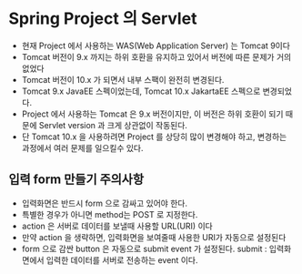 # Spring Project 의 Servlet
- 현재 Project 에서 사용하는 WAS(Web Application Server) 는 Tomcat 9이다
- Tomcat 버전이 9.x 까지는 하위 호환을 유지하고 있어서 버전에 따른 문제가 거의 없었다
- Tomcat 버전이 10.x 가 되면서 내부 스팩이 완전히 변경된다.
- Tomcat 9.x JavaEE 스펙이었는데, Tomcat 10.x JakartaEE 스펙으로 변경되었다.
- Project 에서 사용하는 Tomcat 은 9.x 버전이지만, 이 버전은 하위 호환이 되기 때문에 Servlet version 과 크게 상관없이 작동된다.
- 단 Tomcat 10.x 을 사용하려면 Project 를 상당히 많이 변경해야 하고, 변경하는 과정에서 여러 문제를 일으킬수 있다.

## 입력 form 만들기 주의사항
- 입력화면은 반드시 form 으로 감싸고 있어야 한다.
- 특별한 경우가 아니면 method는 POST 로 지정한다.
- action 은 서버로 데이터를 보낼때 사용할 URL(URI) 이다
- 만약 action 을 생략하면, 입력화면을 보여줄때 사용한 URI가 자동으로 설정된다
- form 으로 감싼 button 은 자동으로 submit event 가 설정된다. submit : 입력화면에서 입력한 데이터를 서버로 전송하는 event 이다.

